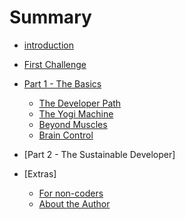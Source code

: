 # Summary

* [introduction](README.md)
* [First Challenge](a_first_example.md)
* [Part 1 - The Basics](part_1_-_the_developers_path.md)
   * [The Developer Path](understanding_the_beast.md)
   * [The Yogi Machine](the_yogi_machine.md)
   * [Beyond Muscles](beyond_muscles.md)
   * [Brain Control](controllingthebrain.md)
   
* [Part 2 - The Sustainable Developer]
* [Extras]
   * [For non-coders](learn_how_to_code.md)
   * [About the Author](authorsnote.md)

